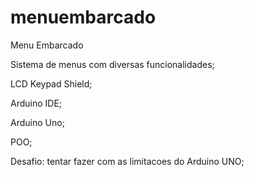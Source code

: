 # menuembarcado
Menu Embarcado

Sistema de menus com diversas funcionalidades;

LCD Keypad Shield;

Arduino IDE;

Arduino Uno;

POO;

Desafio: tentar fazer com as limitacoes do Arduino UNO;
